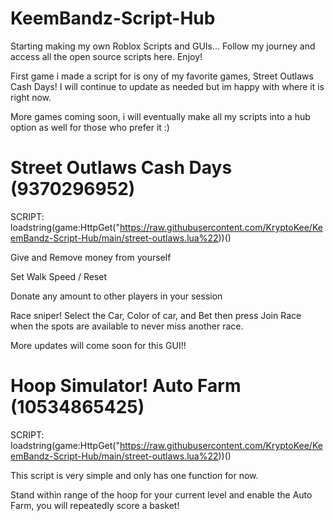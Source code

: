 # KeemBandz-Script-Hub

Starting making my own Roblox Scripts and GUIs... Follow my journey and access all the open source scripts here. Enjoy!

First game i made a script for is ony of my favorite games, Street Outlaws Cash Days! I will continue to update as needed but im happy with where it is right now.

More games coming soon, i will eventually make all my scripts into a hub option as well for those who prefer it :)

# Street Outlaws Cash Days (9370296952)

SCRIPT: loadstring(game:HttpGet("https://raw.githubusercontent.com/KryptoKee/KeemBandz-Script-Hub/main/street-outlaws.lua%22))()

Give and Remove money from yourself

Set Walk Speed / Reset

Donate any amount to other players in your session

Race sniper! Select the Car, Color of car, and Bet then press Join Race when the spots are available to never miss another race.

More updates will come soon for this GUI!!

# Hoop Simulator! Auto Farm (10534865425)

SCRIPT: loadstring(game:HttpGet("https://raw.githubusercontent.com/KryptoKee/KeemBandz-Script-Hub/main/street-outlaws.lua%22))()

This script is very simple and only has one function for now.

Stand within range of the hoop for your current level and enable the Auto Farm, you will repeatedly score a basket!
